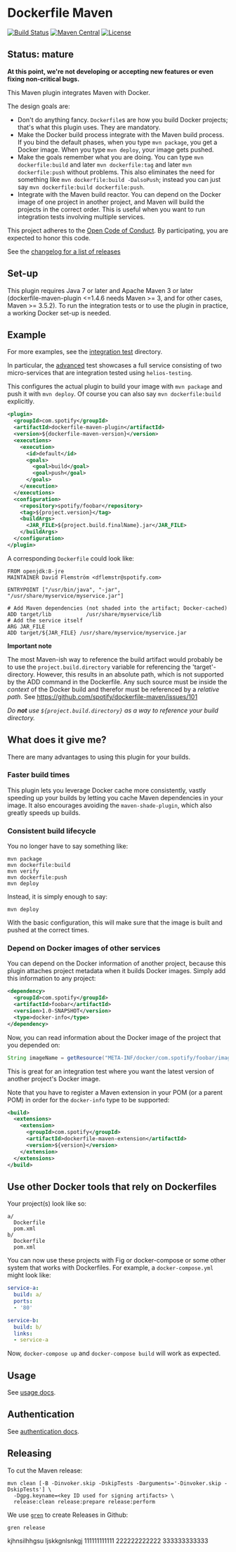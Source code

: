 # Dockerfile Maven

[![Build Status](https://travis-ci.com/spotify/dockerfile-maven.svg?branch=master)](https://travis-ci.com/spotify/dockerfile-maven)
[![Maven Central](https://img.shields.io/maven-central/v/com.spotify/dockerfile-maven.svg)](https://search.maven.org/#search%7Cga%7C1%7Cg%3A%22com.spotify%22%20dockerfile-maven)
[![License](https://img.shields.io/github/license/spotify/dockerfile-maven.svg)](LICENSE)

## Status: mature

**At this point, we're not developing or accepting new features or even fixing non-critical bugs.**

This Maven plugin integrates Maven with Docker.

The design goals are:

  - Don't do anything fancy.  `Dockerfile`s are how you build
    Docker projects; that's what this plugin uses.  They are
    mandatory.
  - Make the Docker build process integrate with the Maven build
    process.  If you bind the default phases, when you type `mvn
    package`, you get a Docker image.  When you type `mvn deploy`,
    your image gets pushed.
  - Make the goals remember what you are doing.  You can type `mvn
    dockerfile:build` and later `mvn dockerfile:tag` and later `mvn
    dockerfile:push` without problems.  This also eliminates the need
    for something like `mvn dockerfile:build -DalsoPush`; instead you
    can just say `mvn dockerfile:build dockerfile:push`.
  - Integrate with the Maven build reactor.  You can depend on the
    Docker image of one project in another project, and Maven will
    build the projects in the correct order.  This is useful when you
    want to run integration tests involving multiple services.

This project adheres to the [Open Code of Conduct][code-of-conduct].
By participating, you are expected to honor this code.

See the [changelog for a list of releases][changelog]

[code-of-conduct]: https://github.com/spotify/code-of-conduct/blob/master/code-of-conduct.md
[changelog]: CHANGELOG.md

## Set-up

This plugin requires Java 7 or later and Apache Maven 3 or later (dockerfile-maven-plugin <=1.4.6 needs
Maven >= 3, and for other cases, Maven >= 3.5.2). To run the integration tests or to use the plugin in practice, a working
Docker set-up is needed.

## Example

For more examples, see the [integration test](./plugin/src/it) directory.

In particular, the [advanced](./plugin/src/it/advanced) test showcases a
full service consisting of two micro-services that are integration
tested using `helios-testing`.

This configures the actual plugin to build your image with `mvn
package` and push it with `mvn deploy`.  Of course you can also say
`mvn dockerfile:build` explicitly.

```xml
<plugin>
  <groupId>com.spotify</groupId>
  <artifactId>dockerfile-maven-plugin</artifactId>
  <version>${dockerfile-maven-version}</version>
  <executions>
    <execution>
      <id>default</id>
      <goals>
        <goal>build</goal>
        <goal>push</goal>
      </goals>
    </execution>
  </executions>
  <configuration>
    <repository>spotify/foobar</repository>
    <tag>${project.version}</tag>
    <buildArgs>
      <JAR_FILE>${project.build.finalName}.jar</JAR_FILE>
    </buildArgs>
  </configuration>
</plugin>
```

A corresponding `Dockerfile` could look like:

```
FROM openjdk:8-jre
MAINTAINER David Flemström <dflemstr@spotify.com>

ENTRYPOINT ["/usr/bin/java", "-jar", "/usr/share/myservice/myservice.jar"]

# Add Maven dependencies (not shaded into the artifact; Docker-cached)
ADD target/lib           /usr/share/myservice/lib
# Add the service itself
ARG JAR_FILE
ADD target/${JAR_FILE} /usr/share/myservice/myservice.jar
```

**Important note**

The most Maven-ish way to reference the build artifact would probably
be to use the `project.build.directory` variable for referencing the
'target'-directory. However, this results in an absolute path, which
is not supported by the ADD command in the Dockerfile. Any such source
must be inside the *context* of the Docker build and therefor must be
referenced by a *relative path*. See https://github.com/spotify/dockerfile-maven/issues/101

*Do **not** use `${project.build.directory}` as a way to reference your
build directory.*

## What does it give me?

There are many advantages to using this plugin for your builds.

### Faster build times

This plugin lets you leverage Docker cache more consistently, vastly
speeding up your builds by letting you cache Maven dependencies in
your image.  It also encourages avoiding the `maven-shade-plugin`,
which also greatly speeds up builds.

### Consistent build lifecycle

You no longer have to say something like:

    mvn package
    mvn dockerfile:build
    mvn verify
    mvn dockerfile:push
    mvn deploy

Instead, it is simply enough to say:

    mvn deploy

With the basic configuration, this will make sure that the image is
built and pushed at the correct times.

### Depend on Docker images of other services

You can depend on the Docker information of another project, because
this plugin attaches project metadata when it builds Docker images.
Simply add this information to any project:

```xml
<dependency>
  <groupId>com.spotify</groupId>
  <artifactId>foobar</artifactId>
  <version>1.0-SNAPSHOT</version>
  <type>docker-info</type>
</dependency>
```

Now, you can read information about the Docker image of the project
that you depended on:

```java
String imageName = getResource("META-INF/docker/com.spotify/foobar/image-name");
```

This is great for an integration test where you want the latest
version of another project's Docker image.

Note that you have to register a Maven extension in your POM (or a
parent POM) in order for the `docker-info` type to be supported:

```xml
<build>
  <extensions>
    <extension>
      <groupId>com.spotify</groupId>
      <artifactId>dockerfile-maven-extension</artifactId>
      <version>${version}</version>
    </extension>
  </extensions>
</build>
```

## Use other Docker tools that rely on Dockerfiles

Your project(s) look like so:

```
a/
  Dockerfile
  pom.xml
b/
  Dockerfile
  pom.xml
```

You can now use these projects with Fig or docker-compose or some
other system that works with Dockerfiles.  For example, a
`docker-compose.yml` might look like:

```yaml
service-a:
  build: a/
  ports:
  - '80'

service-b:
  build: b/
  links:
  - service-a
```

Now, `docker-compose up` and `docker-compose build` will work as
expected.

## Usage

See [usage docs](https://github.com/spotify/dockerfile-maven/blob/master/docs/usage.md).

## Authentication

See [authentication docs](https://github.com/spotify/dockerfile-maven/blob/master/docs/authentication.md).

## Releasing

To cut the Maven release:

```
mvn clean [-B -Dinvoker.skip -DskipTests -Darguments='-Dinvoker.skip -DskipTests'] \
  -Dgpg.keyname=<key ID used for signing artifacts> \
  release:clean release:prepare release:perform
```

We use [`gren`](https://github.com/github-tools/github-release-notes#installation) to create Releases in Github:

```
gren release
```
kjhnsilhhgsu
ljskkgnlsnkgj
111111111111
222222222222
333333333333
